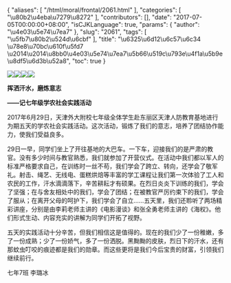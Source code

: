 {
    "aliases": [
        "/html/moral/frontal/2061.html"
    ],
    "categories": [
        "\u80b2\u4eba\u7279\u8272"
    ],
    "contributors": [],
    "date": "2017-07-05T00:00:00+08:00",
    "isCJKLanguage": true,
    "params": {
        "author": "\u4e03\u5e74\u7ea7"
    },
    "slug": "2061",
    "tags": [
        "\u5fb7\u80b2\u524d\u6cbf"
    ],
    "title": "\u6325\u6d12\u6c57\u6c34 \u78e8\u70bc\u610f\u5fd7 \u2014\u2014\u8bb0\u4e03\u5e74\u7ea7\u5b66\u519c\u793e\u4f1a\u5b9e\u8df5\u6d3b\u52a8",
    "toc": true
}

![](https://cdn.tfls.online/mirror/full/b722045b7900800d97a104e4af34851eed9ba4f7.jpg)![](https://cdn.tfls.online/mirror/full/992d174f51391364e22ce1ed7fc61195b1885823.jpg)![](https://cdn.tfls.online/mirror/full/926a90546ca8f6c96ed2d9b379de188c376a7b88.jpg)![](https://cdn.tfls.online/mirror/full/542c61b1b22873780251cf96ba40858c27355272.jpg)




  





**挥洒汗水，磨炼意志**




**——记七年级学农社会实践活动**




2017年6月29日，天津外大附校七年级全体学生赴东丽区天津人防教育基地进行为期五天的学农社会实践活动。这次活动，锻炼了我们的意志，培养了团结协作能力，使我们受益良多。




29日一早，同学们坐上了开往基地的大巴车。一下车，迎接我们的是严肃的教官。没有多少时间与教官熟悉，我们就参加了开营仪式。在活动中我们都以军人的标准严格要求自己，在训练时一丝不苟，我们学会了跨立、转向，还学会了敬军礼。射击、绳艺、无线电、蛋糕烘焙等丰富的学工课程让我们第一次体验了工人和农民的工作，汗水滴滴落下，辛苦耕耘才有硕果。在烈日炎炎下训练的我们，学会了坚强；在与舍友相处中的我们，学会了团结；在被教官严厉约束下的我们，学会了服从；在离开父母的呵护下，我们学会了自立……五天里，我们还聆听了两场精彩讲座，分别是由李莉老师主讲的《电影漫谈》和张全勇老师主讲的《海权》。他们形式生动、内容充实的讲解为同学们开拓了视野。




五天的实践活动十分辛苦，但我们相信这是值得的。现在的我们少了一份稚嫩，多了一份成熟；少了一份娇气，多了一份洒脱。黑黝黝的皮肤，烈日下的汗水，还有那蚊虫叮咬的痕迹都是我们的勋章。而这些更将是我们今后宝贵的财富，引领我们继续前行。









七年7班 李璐冰




  



